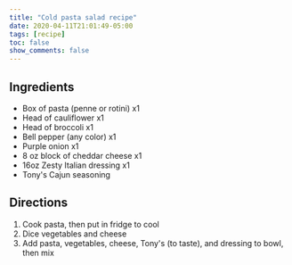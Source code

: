 ```yaml
---
title: "Cold pasta salad recipe"
date: 2020-04-11T21:01:49-05:00
tags: [recipe]
toc: false
show_comments: false
---
```


## Ingredients

- Box of pasta (penne or rotini) x1
- Head of cauliflower x1
- Head of broccoli x1
- Bell pepper (any color) x1
- Purple onion x1
- 8 oz block of cheddar cheese x1
- 16oz Zesty Italian dressing x1
- Tony's Cajun seasoning

## Directions

1. Cook pasta, then put in fridge to cool
1. Dice vegetables and cheese
1. Add pasta, vegetables, cheese, Tony's (to taste), and dressing to bowl, then mix
